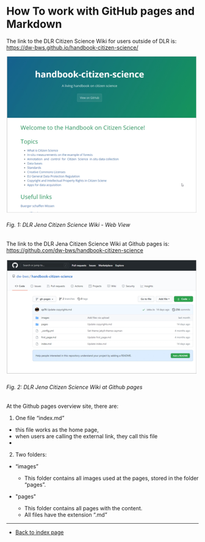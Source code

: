 # How To work with GitHub pages and Markdown

The link to the DLR Citizen Science Wiki for users outside of DLR is: <a href="https://dw-bws.github.io/handbook-citizen-science/"> https://dw-bws.github.io/handbook-citizen-science/</a>  

<img src="../images/howto_fig01.jpg" alt="Tree rings" class="inline" width="500"/>

###### Fig. 1: DLR Jena Citizen Science Wiki - Web View 

The link to the DLR Jena Citizen Science Wiki at Github pages is:<a href="https://github.com/dw-bws/handbook-citizen-science"> https://github.com/dw-bws/handbook-citizen-science</a>

<img src="../images/howto_fig02.jpg" alt="Tree rings" class="inline" width="500"/>

###### Fig. 2: DLR Jena Citizen Science Wiki at Github pages

At the Github pages overview site, there are:  
1. One file “index.md”
- this file works as the home page,  
- when users are calling the external link, they call this file  
-
2. Two folders:  

- “images”
  - This folder contains all images used at the pages, stored in the folder “pages”.  
  
- "pages"  
  - This folder contains all pages with the content.
  - All files have the extension “.md”

---  
* [Back to index page](../index.md)
